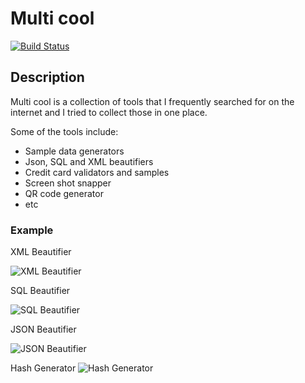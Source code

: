 # Multi cool

[![Build Status](https://travis-ci.org/arcanoid/multi-cool.svg?branch=master)](https://travis-ci.org/arcanoid/multi-cool)

## Description

Multi cool is a collection of tools that I frequently searched for on the internet and I tried to collect those in one place.

Some of the tools include:

* Sample data generators
* Json, SQL and XML beautifiers
* Credit card validators and samples
* Screen shot snapper
* QR code generator
* etc

### Example

XML Beautifier

![XML Beautifier](http://imgur.com/xKwtL1o)

SQL Beautifier

![SQL Beautifier](http://imgur.com/Anf7V6Q)

JSON Beautifier

![JSON Beautifier](http://imgur.com/CZPFpLj)

Hash Generator
![Hash Generator](http://imgur.com/gx8yHQF)